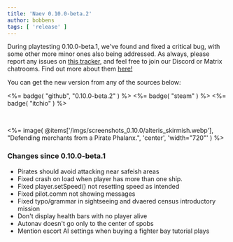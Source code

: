 ```yaml
---
title: 'Naev 0.10.0-beta.2'
author: bobbens
tags: [ 'release' ]
---
```


During playtesting 0.10.0-beta.1, we've found and fixed a critical bug, with some other more minor ones also being addressed.
As always, please report any issues on [this tracker](https://github.com/naev/naev/issues),
and feel free to join our Discord or Matrix chatrooms. Find out more about them [here!](https://naev.org/contact/)

You can get the new version from any of the sources below:

<%= badge( "github", "0.10.0-beta.2" ) %>
<%= badge( "steam" ) %>
<%= badge( "itchio" ) %>

<br>

<%= image( @items['/imgs/screenshots_0.10.0/alteris_skirmish.webp'], "Defending merchants from a Pirate Phalanx.", 'center', 'width="720"' ) %>

### Changes since 0.10.0-beta.1
* Pirates should avoid attacking near safeish areas
* Fixed crash on load when player has more than one ship.
* Fixed player.setSpeed() not resetting speed as intended
* Fixed pilot.comm not showing messages
* Fixed typo/grammar in sightseeing and dvaered census introductory mission
* Don't display health bars with no player alive
* Autonav doesn't go only to the center of spobs
* Mention escort AI settings when buying a fighter bay tutorial plays
